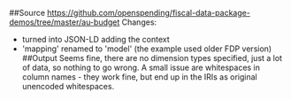 ##Source
https://github.com/openspending/fiscal-data-package-demos/tree/master/au-budget
Changes: 
- turned into JSON-LD adding the context
- 'mapping' renamed to 'model' (the example used older FDP version)
##Output
Seems fine, there are no dimension types specified, just a lot of data, so nothing to go wrong.
A small issue are whitespaces in column names - they work fine, but end up in the IRIs as original unencoded whitespaces.
